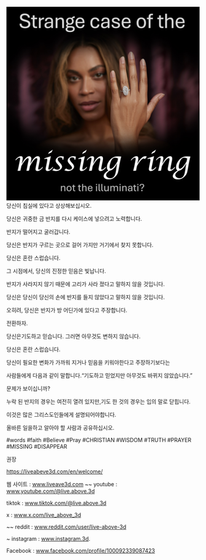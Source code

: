 ![Video cover image](../cover.jpeg)
당신이 침실에 있다고 상상해보십시오.

당신은 귀중한 금 반지를 다시 케이스에 넣으려고 노력합니다.

반지가 떨어지고 굴러갑니다.

당신은 반지가 구르는 곳으로 걸어 가지만 거기에서 찾지 못합니다.

당신은 혼란 스럽습니다.

그 시점에서, 당신의 진정한 믿음은 빛납니다.

반지가 사라지지 않기 때문에 고리가 사라 졌다고 말하지 않을 것입니다.

당신은 당신이 당신의 손에 반지를 들지 않았다고 말하지 않을 것입니다.

오히려, 당신은 반지가 방 어딘가에 있다고 주장합니다.

전환하자.

당신은기도하고 믿습니다. 그러면 아무것도 변하지 않습니다.

당신은 혼란 스럽습니다.

당신이 필요한 변화가 가까워 지거나 믿음을 키워야한다고 주장하기보다는

사람들에게 다음과 같이 말합니다.“기도하고 믿었지만 아무것도 바뀌지 않았습니다.”

문제가 보이십니까?

누락 된 반지의 경우는 여전히 열려 있지만,기도 한 것의 경우는 입의 말로 닫힙니다.

이것은 많은 그리스도인들에게 설명되어야합니다.

올바른 일을하고 알아야 할 사람과 공유하십시오.

#words #faith #Believe #Pray #CHRISTIAN #WISDOM #TRUTH #PRAYER #MISSING #DISAPPEAR


권장


https://liveabeve3d.com/en/welcome/

웹 사이트 : www.liveave3d.com ~~ youtube : www.youtube.com/@live.above.3d


tiktok : www.tiktok.com/@live.above.3d

x : www.x.com/live_above_3d

~~ reddit : www.reddit.com/user/live-above-3d

~ instagram : www.instagram.3d.

Facebook : www.facebook.com/profile/100092339087423


